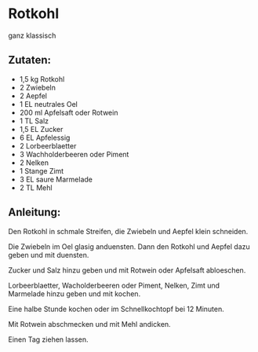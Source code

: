 Rotkohl
===
ganz klassisch

Zutaten:
---
- 1,5 kg Rotkohl
- 2  Zwiebeln
- 2  Aepfel
- 1 EL neutrales Oel
- 200 ml Apfelsaft oder Rotwein
- 1 TL Salz
- 1,5 EL Zucker
- 6 EL Apfelessig
- 2  Lorbeerblaetter
- 3  Wachholderbeeren oder Piment
- 2  Nelken
- 1 Stange Zimt
- 3 EL saure Marmelade
- 2 TL Mehl

Anleitung:
---
Den Rotkohl in schmale Streifen, die Zwiebeln und Aepfel klein schneiden.

Die Zwiebeln im Oel glasig anduensten. Dann den Rotkohl und Aepfel dazu geben und mit duensten.

Zucker und Salz hinzu geben und mit Rotwein oder Apfelsaft abloeschen.

Lorbeerblaetter, Wacholderbeeren oder Piment, Nelken, Zimt und Marmelade hinzu geben und mit kochen.

Eine halbe Stunde kochen oder im Schnellkochtopf bei 12 Minuten.

Mit Rotwein abschmecken und mit Mehl andicken.

Einen Tag ziehen lassen.